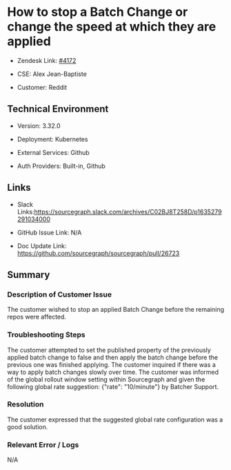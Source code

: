 

# How to stop a Batch Change or change the speed at which they are applied <!-- Ticket Title  Hint: include keywords to make it searchable -->



- Zendesk Link: [#4172](https://sourcegraph.zendesk.com/agent/tickets/4172)

- CSE: Alex Jean-Baptiste

- Customer: Reddit <!-- Redact if this contains personally identifying information -->


<!-- Data populated from integration, speak to Ben Gordon or Michael Bali if not working -->

<!-- During Internal team trial, fill missing data manually (we are waiting for all data to sync) -->



## Technical Environment

- Version: ​3.32.0

- Deployment: Kubernetes

- External Services: Github

- Auth Providers: Built-in, Github





## Links
<!-- Data for CSE manual entry -->
- Slack Links:https://sourcegraph.slack.com/archives/C02BJ8T258D/p1635279291034000

- GitHub Issue Link: N/A

- Doc Update Link: https://github.com/sourcegraph/sourcegraph/pull/26723



## Summary

### Description of Customer Issue

The customer wished to stop an applied Batch Change before the remaining repos were affected.



### Troubleshooting Steps

The customer attempted to set the published property of the previously applied batch change to false and then apply the batch change before the previous one was finished applying.
The customer inquired if there was a way to apply batch changes slowly over time.
The customer was informed of the global rollout window setting within Sourcegraph and given the following global rate suggestion: {"rate": "10/minute"} by Batcher Support.



### Resolution
The customer expressed that the suggested global rate configuration was a good solution.



### Relevant Error / Logs

N/A

<!-- Please redact keys, tokens, and personal identifying information -->




<!-- Once complete, upload a copy to https://github.com/sourcegraph/support-tools-internal/tree/main/resolved-tickets as a .md file -->
<!-- Name the file 4172.md -->
